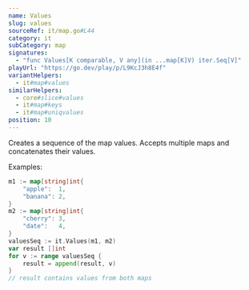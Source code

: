 ```yaml
---
name: Values
slug: values
sourceRef: it/map.go#L44
category: it
subCategory: map
signatures:
  - "func Values[K comparable, V any](in ...map[K]V) iter.Seq[V]"
playUrl: "https://go.dev/play/p/L9KcJ3h8E4f"
variantHelpers:
  - it#map#values
similarHelpers:
  - core#slice#values
  - it#map#keys
  - it#map#uniqvalues
position: 10
---
```


Creates a sequence of the map values. Accepts multiple maps and concatenates their values.

Examples:

```go
m1 := map[string]int{
    "apple":  1,
    "banana": 2,
}
m2 := map[string]int{
    "cherry": 3,
    "date":   4,
}
valuesSeq := it.Values(m1, m2)
var result []int
for v := range valuesSeq {
    result = append(result, v)
}
// result contains values from both maps
```